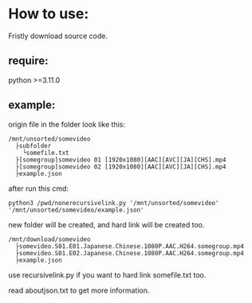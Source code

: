# How to use:

Fristly download source code.

## require:

python >=3.11.0

## example:

origin file in the folder look like this:

    /mnt/unsorted/somevideo
      ├subfolder
        └somefile.txt
      ├[somegroup]somevideo 01 [1920x1080][AAC][AVC][JA][CHS].mp4
      ├[somegroup]somevideo 02 [1920x1080][AAC][AVC][JA][CHS].mp4
      ├example.json

after run this cmd:

    python3 /pwd/nonerecursivelink.py '/mnt/unsorted/somevideo' '/mnt/unsorted/somevideo/example.json'

new folder will be created, and hard link will be created too.

    /mnt/download/somevideo
      ├somevideo.S01.E01.Japanese.Chinese.1080P.AAC.H264.somegroup.mp4
      ├somevideo.S01.E02.Japanese.Chinese.1080P.AAC.H264.somegroup.mp4
      ├example.json

use recursivelink.py if you want to hard link somefile.txt too.

read aboutjson.txt to get more information.
